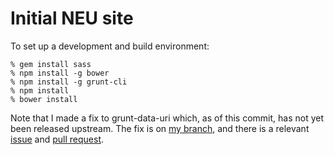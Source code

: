 # Initial NEU site

To set up a development and build environment:

    % gem install sass
    % npm install -g bower
    % npm install -g grunt-cli
    % npm install
    % bower install

Note that I made a fix to grunt-data-uri which, as of this commit, has not yet
been released upstream. The fix is on [my branch][], and there is a relevant
[issue][] and [pull request][].

[my branch]: https://github.com/zakj/grunt-data-uri/tree/issue-8
[issue]: https://github.com/ahomu/grunt-data-uri/issues/8
[pull request]: https://github.com/ahomu/grunt-data-uri/pull/9

